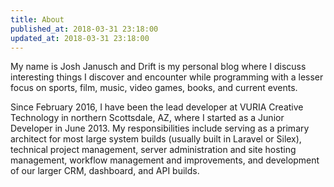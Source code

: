 ```yaml
---
title: About
published_at: 2018-03-31 23:18:00
updated_at: 2018-03-31 23:18:00
---
```

My name is Josh Janusch and Drift is my personal blog where I discuss interesting things I discover and encounter while 
programming with a lesser focus on sports, film, music, video games, books, and current events.

Since February 2016, I have been the lead developer at VURIA Creative Technology in northern Scottsdale, AZ, where I 
started as a Junior Developer in June 2013. My responsibilities include serving as a primary architect for most large 
system builds (usually built in Laravel or Silex), technical project management, server administration and site hosting 
management, workflow management and improvements, and development of our larger CRM, dashboard, and API builds.

